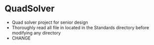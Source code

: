 # QuadSolver
- Quad solver project for senior design
- Thoroughly read all file in located in the Standards directory before modifying any directory
- CHANGE
